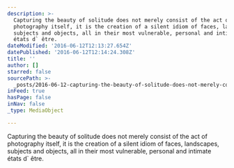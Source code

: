 ```yaml
---
description: >-
  Capturing the beauty of solitude does not merely consist of the act of
  photography itself, it is the creation of a silent idiom of faces, landscapes,
  subjects and objects, all in their most vulnerable, personal and intimate
  états d` être.
dateModified: '2016-06-12T12:13:27.654Z'
datePublished: '2016-06-12T12:14:24.308Z'
title: ''
author: []
starred: false
sourcePath: >-
  _posts/2016-06-12-capturing-the-beauty-of-solitude-does-not-merely-consist-of.md
inFeed: true
hasPage: false
inNav: false
_type: MediaObject

---
```

Capturing the beauty of solitude does not merely consist of the act of photography itself, it is the creation of a silent idiom of faces, landscapes, subjects and objects, all in their most vulnerable, personal and intimate états d\` être.